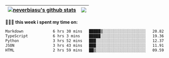 | <a href="https://github.com/neverbiasu"><img align="center" src="https://github-readme-stats.vercel.app/api?username=neverbiasu&theme=dracula&show_icons=true&hide_border=true&count_private=true" alt="neverbiasu's github stats" /></a> | <a href="https://github.com/neverbiasu"><img align="center" src="https://github-readme-stats.vercel.app/api/top-langs/?username=neverbiasu&theme=dracula&show_icons=true&hide_border=true&layout=compact" /></a> |
| ------------- | ------------- |

👨🏾‍💻 **this week i spent my time on:**
<!--START_SECTION:waka-->

```txt
Markdown             6 hrs 30 mins   █████▒░░░░░░░░░░░░░░░░░░░   20.82 %
TypeScript           6 hrs 3 mins    █████░░░░░░░░░░░░░░░░░░░░   19.36 %
Python               3 hrs 52 mins   ███░░░░░░░░░░░░░░░░░░░░░░   12.37 %
JSON                 3 hrs 43 mins   ███░░░░░░░░░░░░░░░░░░░░░░   11.91 %
HTML                 2 hrs 59 mins   ██▒░░░░░░░░░░░░░░░░░░░░░░   09.59 %
```

<!--END_SECTION:waka-->
